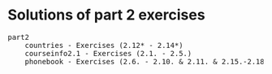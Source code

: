 # Solutions of part 2 exercises 

<pre>
part2
    countries - Exercises (2.12* - 2.14*)
    courseinfo2.1 - Exercises (2.1. - 2.5.)
    phonebook - Exercises (2.6. - 2.10. & 2.11. & 2.15.-2.18. & 2.19.-2.20.)
</pre>